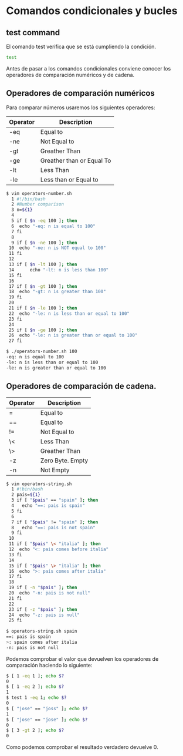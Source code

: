 # Comandos condicionales y bucles
## test command
El comando test verifica que se está cumpliendo la condición.
```bash
test
```
Antes de pasar a los comandos condicionales conviene conocer los operadores de comparación numéricos y de cadena.
## Operadores de comparación numéricos
Para comparar números usaremos los siguientes operadores:

| Operator | Description         |
| -------- | ------------- |
| -eq       | Equal to            |
| -ne       | Not Equal to        |
| -gt       | Greather Than       |
| -ge       | Greather than or Equal To |
| -lt       | Less Than |
| -le       |Less than or Equal to |

```bash
$ vim operators-number.sh
  1 #!/bin/bash
  2 #Number comparison
  3 n=${1}
  4
  5 if [ $n -eq 100 ]; then
  6  echo "-eq: n is equal to 100"
  7 fi
  8
  9 if [ $n -ne 100 ]; then
 10  echo "-ne: n is NOT equal to 100"
 11 fi
 12
 13 if [ $n -lt 100 ]; then
 14      echo "-lt: n is less than 100"
 15 fi
 16
 17 if [ $n -gt 100 ]; then
 18  echo "-gt: n is greater than 100"
 19 fi
 20
 21 if [ $n -le 100 ]; then
 22  echo "-le: n is less than or equal to 100"
 23 fi
 24
 25 if [ $n -ge 100 ]; then
 26  echo "-le: n is greater than or equal to 100"
 27 fi

$ ./operators-number.sh 100
-eq: n is equal to 100
-le: n is less than or equal to 100
-le: n is greater than or equal to 100
```

## Operadores de comparación de cadena.

| Operator | Description |
| -- | -- |
| = | Equal to |
| == | Equal to |
| != | Not Equal to |
| \\< | Less Than |
| \\> | Greather Than |
| -z | Zero Byte. Empty |
| -n | Not Empty |

```bash
$ vim operators-string.sh
  1 #!bin/bash
  2 pais=${1}
  3 if [ "$pais" == "spain" ]; then
  4   echo "==: pais is spain"
  5 fi
  6
  7 if [ "$pais" != "spain" ]; then
  8   echo "==: pais is not spain"
  9 fi
 10
 11 if [ "$pais" \< "italia" ]; then
 12  echo "<: pais comes before italia"
 13 fi
 14
 15 if [ "$pais" \> "italia" ]; then
 16  echo ">: pais comes after italia"
 17 fi
 18
 19 if [ -n "$pais" ]; then
 20  echo "-n: pais is not null"
 21 fi
 22
 23 if [ -z "$pais" ]; then
 24  echo "-z: pais is null"
 25 fi
 
$ operators-string.sh spain
==: pais is spain
>: spain comes after italia
-n: pais is not null
```

Podemos comprobar el valor que devuelven los operadores de comparación haciendo lo siguiente:
```bash
$ [ 1 -eq 1 ]; echo $?
0
$ [ 1 -eq 2 ]; echo $?
1
$ test 1 -eq 1; echo $?
0
$ [ "jose" == "joss" ]; echo $?
1
$ [ "jose" == "jose" ]; echo $?
0
$ [ 3 -gt 2 ]; echo $?
0
```
Como podemos comprobar el resultado verdadero devuelve 0.
